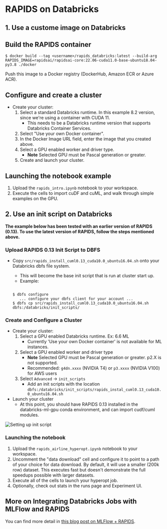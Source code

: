 # RAPIDS on Databricks

## 1. Use a custome image on Databricks

## Build the RAPIDS container

```console
$ docker build --tag <username>/rapids_databricks:latest --build-arg RAPIDS_IMAGE=rapidsai/rapidsai-core:22.06-cuda11.0-base-ubuntu18.04-py3.8 ./docker
```

Push this image to a Docker registry (DockerHub, Amazon ECR or Azure ACR).

## Configure and create a cluster

- Create your cluster:
  1. Select a standard Databricks runtime. In this example 8.2 version, since we're using a container with CUDA 11.
     - This needs to be a Databricks runtime version that supports Databricks Container Services.
  2. Select "Use your own Docker container".
  3. In the Docker Image URL field, enter the image that you created above.
  4. Select a GPU enabled worker and driver type.
     - **Note** Selected GPU must be Pascal generation or greater.
  5. Create and launch your cluster.

## Launching the notebook example

1. Upload the `rapids_intro.ipynb` notebook to your workspace.
2. Execute the cells to import cuDF and cuML, and walk through simple examples on the GPU.

## 2. Use an init script on Databricks

**The example below has been tested with an earlier version of RAPIDS (0.13). To use the latest version of RAPIDS, follow the steps mentioned above.**

### Upload RAPIDS 0.13 Init Script to DBFS

- Copy `src/rapids_install_cuml0.13_cuda10.0_ubuntu16.04.sh` onto your Databricks dbfs file system.

  - This will become the base init script that is run at cluster start up.
  - Example:

  ```shell script

  $ dbfs configure
     ... configure your dbfs client for your account ...
  $ dbfs cp src/rapids_install_cuml0.13_cuda10.0_ubuntu16.04.sh dbfs:/databricks/init_scripts/

  ```

### Create and Configure a Cluster

- Create your cluster:
  1. Select a GPU enabled Databricks runtime. Ex: 6.6 ML
     - Currently 'Use your own Docker container' is not available for ML instances.
  2. Select a GPU enabled worker and driver type
     - **Note** Selected GPU must be Pascal generation or greater. p2.X is not supported.
     - Recommended: `g4dn.xxxx` (NVIDIA T4) or `p3.xxxx` (NVIDIA V100) for AWS users
  3. Select `Advanced` -> `init_scripts`
     - Add an init scripts with the location `dbfs:/databricks/init_scripts/rapids_instal_cuml0.13_cuda10.0_ubuntu16.04.sh`
- Launch your cluster
  - At this point, you should have RAPIDS 0.13 installed in the databricks-ml-gpu conda environment, and can import cudf/cuml modules.

![Setting up init script](imgs/init_script_config.png)

### Launching the notebook

1. Upload the `rapids_airline_hyperopt.ipynb` notebook to your workspace.
2. Uncomment the "data download" cell and configure it to point to a path of your choice for data download. By default, it will use a smaller (200k row) dataset. This executes fast but doesn't demonstrate the full speedups possible with larger datasets.
3. Execute all of the cells to launch your hyperopt job.
4. Optionally, check out stats in the runs page and Experiment UI.

## More on Integrating Databricks Jobs with MLFlow and RAPIDS

You can find more detail in [this blog post on MLFlow + RAPIDS](https://medium.com/rapids-ai/managing-and-deploying-high-performance-machine-learning-models-on-gpus-with-rapids-and-mlflow-753b6fcaf75a).
